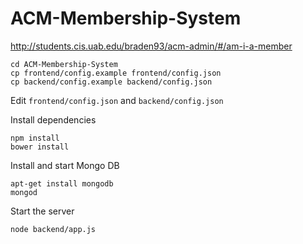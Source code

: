 ACM-Membership-System
=====================

http://students.cis.uab.edu/braden93/acm-admin/#/am-i-a-member

```
cd ACM-Membership-System
cp frontend/config.example frontend/config.json
cp backend/config.example backend/config.json
```

Edit `frontend/config.json` and `backend/config.json`


Install dependencies
```
npm install
bower install
```

Install and start Mongo DB
```
apt-get install mongodb
mongod
```

Start the server
```
node backend/app.js
```
